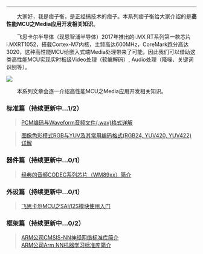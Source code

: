 ----
　　大家好，我是痞子衡，是正经搞技术的痞子。本系列痞子衡给大家介绍的是**高性能MCU之Media应用开发相关知识**。  

　　飞思卡尔半导体（现恩智浦半导体）2017年推出的i.MX RT系列第一款芯片i.MXRT1052，搭载Cortex-M7内核，主频高达600MHz，CoreMark跑分高达3020，这种高性能MCU给嵌入式端Media处理带来了可能，因此我们可以借助这类高性能MCU实现实时板级Video处理（软编解码）, Audio处理（降噪、关键词识别等）。  

<img src="http://henjay724.com/image/cnblogs/MCU_Audio_overview.jpg" style="zoom:100%" />

　　本系列文章会逐一介绍高性能MCU之Media应用开发相关知识。  

### 标准篇（持续更新中...1/2）
> [PCM编码与Waveform音频文件(.wav)格式详解](https://www.cnblogs.com/henjay724/p/9463296.html)  

> [图像色彩模式RGB与YUV及其常用编码格式(RGB24, YUV420, YUV422)详解]()  

### 器件篇（持续更新中...0/1）
> [经典的音频CODEC系列芯片（WM89xx）简介]()  

### 外设篇（持续更新中...0/1）
> [飞思卡尔MCU之SAI/I2S模块使用入门]()  

### 框架篇（持续更新中...0/2）
> [ARM公司CMSIS-NN神经网络标准库简介]()  
> [ARM公司Arm NN机器学习标准库简介]()  
